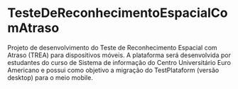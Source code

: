 # TesteDeReconhecimentoEspacialComAtraso
Projeto de desenvolvimento do Teste de Reconhecimento Espacial com Atraso (TREA) para dispositivos móveis. A plataforma será desenvolvida por estudantes do curso de Sistema de informação do Centro Universitário Euro Americano e possui como objetivo a migração do TestPlataform (versão desktop) para o meio mobile. 
